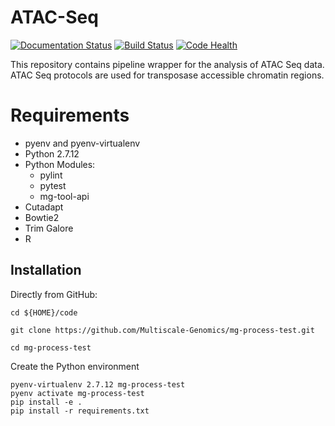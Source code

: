 # ATAC-Seq

[![Documentation Status](https://readthedocs.org/projects/mg-process-test/badge/?version=latest)](http://mg-process-test.readthedocs.io/en/latest/?badge=latest) [![Build Status](https://travis-ci.org/Multiscale-Genomics/ATAC-Seq.svg?branch=master)](https://travis-ci.org/Multiscale-Genomics/ATAC-Seq) [![Code Health](https://landscape.io/github/Multiscale-Genomics/ATAC-Seq/master/landscape.svg?style=flat)](https://landscape.io/github/Multiscale-Genomics/ATAC-Seq/master)


This repository contains pipeline wrapper for the analysis of ATAC Seq data. ATAC Seq protocols are used for transposase accessible chromatin regions. 

# Requirements
- pyenv and pyenv-virtualenv
- Python 2.7.12
- Python Modules:
  - pylint
  - pytest
  - mg-tool-api
- Cutadapt
- Bowtie2
- Trim Galore
- R


Installation
------------

Directly from GitHub:

```
cd ${HOME}/code

git clone https://github.com/Multiscale-Genomics/mg-process-test.git

cd mg-process-test
```

Create the Python environment

```
pyenv-virtualenv 2.7.12 mg-process-test
pyenv activate mg-process-test
pip install -e .
pip install -r requirements.txt
```
